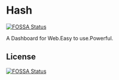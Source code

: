 # Hash
[![FOSSA Status](https://app.fossa.io/api/projects/git%2Bgithub.com%2FSummeryTime%2FHash.svg?type=shield)](https://app.fossa.io/projects/git%2Bgithub.com%2FSummeryTime%2FHash?ref=badge_shield)

A Dashboard for Web.Easy to use.Powerful.


## License
[![FOSSA Status](https://app.fossa.io/api/projects/git%2Bgithub.com%2FSummeryTime%2FHash.svg?type=large)](https://app.fossa.io/projects/git%2Bgithub.com%2FSummeryTime%2FHash?ref=badge_large)